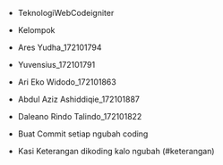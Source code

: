 - TeknologiWebCodeigniter

- Kelompok

- Ares Yudha_172101794
- Yuvensius_172101791
- Ari Eko Widodo_172101863
- Abdul Aziz Ashiddiqie_172101887
- Daleano Rindo Talindo_172101822

- Buat Commit setiap ngubah coding 

- Kasi Keterangan dikoding kalo ngubah (#keterangan)
